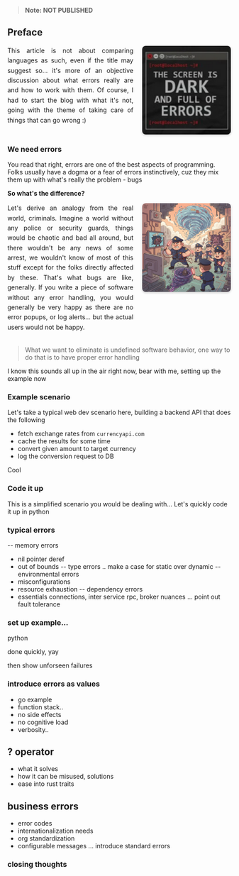 > **Note: NOT PUBLISHED**

## Preface


<div style="display: flex; gap: 20px; align-items: flex-start; flex-wrap: wrap;">
  <div style="flex: 1; min-width: 200px;">
    <p style="text-align: justify; line-height: 1.6; margin: 0;">
    This article is not about comparing languages as such, even if the title may suggest so... it's more of an objective discussion about what errors really are and how to work with them. Of course, I had to start the blog with what it's not, going with the theme of taking care of things that can go wrong :)
    </p><br>
  </div>
  <div style="flex: 0 0 auto;">
    <img 
      src="/assets/imgs/errblog/meme1.png"
      alt="image" 
      style="width: min(200px, 35vw); height: 200px; border-radius: 8px; box-shadow: 0 2px 5px rgba(0,0,0,0.2); display: block;"
    />
  </div>
</div>


### We need errors

You read that right, errors are one of the best aspects of programming. Folks usually have a dogma or a fear of errors instinctively, cuz they mix them up with what's really the problem - bugs

**So what's the difference?**


<div style="display: flex; gap: 20px; align-items: flex-start; flex-wrap: wrap;">
  <div style="flex: 1; min-width: 200px;">
    <p style="text-align: justify; line-height: 1.6; margin: 0;">
    Let's derive an analogy from the real world, criminals. Imagine a world without any police or security guards, things would be chaotic and bad all around, but there wouldn't be any news of some arrest, we wouldn't know of most of this stuff except for the folks directly affected by these. That's what bugs are like, generally. If you write a piece of software without any error handling, you would generally be very happy as there are no error popups, or log alerts... but the actual users would not be happy. 
    </p><br>
  </div>
  <div style="flex: 0 0 auto;">
    <img 
      src="/assets/imgs/errblog/analogyone.jpg"
      alt="image" 
      style="width: min(200px, 35vw); height: 200px; border-radius: 8px; box-shadow: 0 2px 5px rgba(0,0,0,0.2); display: block;"
    />
  </div>
</div>

> What we want to eliminate is undefined software behavior, one way to do that is to have proper error handling

I know this sounds all up in the air right now, bear with me, setting up the example now

### Example scenario

Let's take a typical web dev scenario here, building a backend API that does the following
- fetch exchange rates from `currencyapi.com`
- cache the results for some time
- convert given amount to target currency
- log the conversion request to DB

Cool

### Code it up

This is a simplified scenario you would be dealing with... Let's quickly code it up in python


### typical errors
-- memory errors
- nil pointer deref
- out of bounds
-- type errors
.. make a case for static over dynamic
-- environmental errors
- misconfigurations
- resource exhaustion
-- dependency errors
- essentials connections, inter service rpc, broker nuances
... point out fault tolerance

### set up example...

python

done quickly, yay

then show unforseen failures

### introduce errors as values

- go example
- function stack.. 
- no side effects
- no cognitive load
- verbosity..

## ? operator
- what it solves
- how it can be misused, solutions
- ease into rust traits

## business errors
- error codes
- internationalization needs
- org standardization
- configurable messages
... introduce standard errors

### closing thoughts
